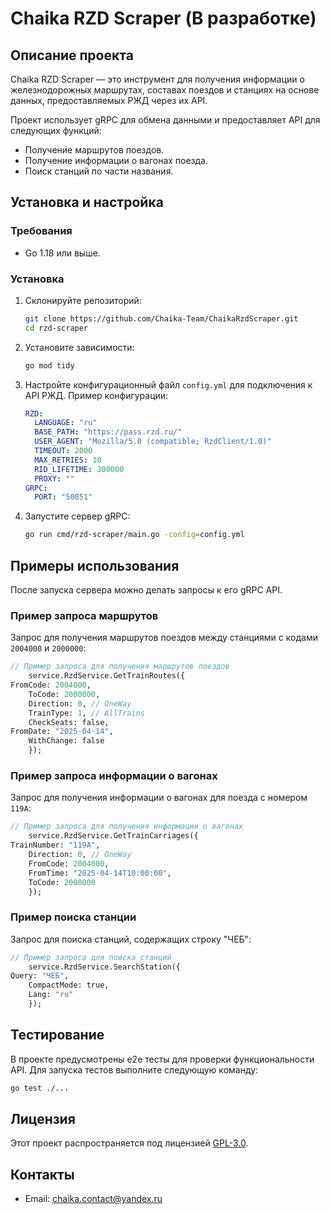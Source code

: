 # Chaika RZD Scraper (В разработке)

## Описание проекта

Chaika RZD Scraper — это инструмент для получения информации о железнодорожных маршрутах, составах поездов и станциях на
основе данных, предоставляемых РЖД через их API.

Проект использует gRPC для обмена данными и предоставляет API для следующих функций:

- Получение маршрутов поездов.
- Получение информации о вагонах поезда.
- Поиск станций по части названия.

## Установка и настройка

### Требования

- Go 1.18 или выше.

### Установка

1. Склонируйте репозиторий:

    ```bash
    git clone https://github.com/Chaika-Team/ChaikaRzdScraper.git
    cd rzd-scraper
    ```

2. Установите зависимости:

    ```bash
    go mod tidy
    ```

3. Настройте конфигурационный файл `config.yml` для подключения к API РЖД. Пример конфигурации:

    ```yaml
    RZD:
      LANGUAGE: "ru"
      BASE_PATH: "https://pass.rzd.ru/"
      USER_AGENT: "Mozilla/5.0 (compatible; RzdClient/1.0)"
      TIMEOUT: 2000
      MAX_RETRIES: 10
      RID_LIFETIME: 300000
      PROXY: ""
    GRPC:
      PORT: "50051"
    ```

4. Запустите сервер gRPC:

    ```bash
    go run cmd/rzd-scraper/main.go -config=config.yml
    ```

## Примеры использования

После запуска сервера можно делать запросы к его gRPC API.

### Пример запроса маршрутов

Запрос для получения маршрутов поездов между станциями с кодами `2004000` и `2000000`:

```protobuf
// Пример запроса для получения маршрутов поездов
    service.RzdService.GetTrainRoutes({
FromCode: 2004000,
    ToCode: 2000000,
    Direction: 0, // OneWay
    TrainType: 1, // AllTrains
    CheckSeats: false,
FromDate: "2025-04-14",
    WithChange: false
    });
```

### Пример запроса информации о вагонах

Запрос для получения информации о вагонах для поезда с номером `119А`:

```protobuf
// Пример запроса для получения информации о вагонах
    service.RzdService.GetTrainCarriages({
TrainNumber: "119А",
    Direction: 0, // OneWay
    FromCode: 2004000,
    FromTime: "2025-04-14T10:00:00",
    ToCode: 2000000
    });
```

### Пример поиска станции

Запрос для поиска станций, содержащих строку "ЧЕБ":

```protobuf
// Пример запроса для поиска станций
    service.RzdService.SearchStation({
Query: "ЧЕБ",
    CompactMode: true,
    Lang: "ru"
    });
```

## Тестирование

В проекте предусмотрены e2e тесты для проверки функциональности API. Для запуска тестов выполните следующую команду:

```bash
go test ./...
```

## Лицензия

Этот проект распространяется под лицензией [GPL-3.0](LICENSE).

## Контакты

- Email: chaika.contact@yandex.ru
